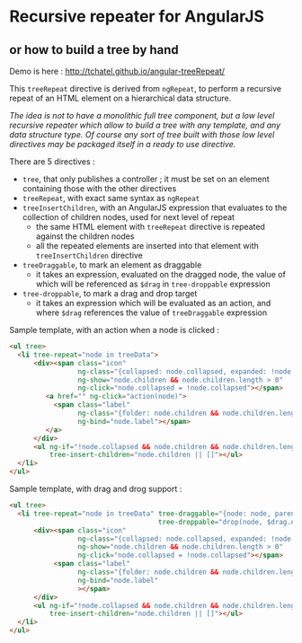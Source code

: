 # Recursive repeater for AngularJS
## or how to build a tree by hand

Demo is here : http://tchatel.github.io/angular-treeRepeat/


This `treeRepeat` directive is derived from `ngRepeat`, to perform a recursive repeat of an HTML element
on a hierarchical data structure.

_The idea is not to have a monolithic full tree component, but a low level recursive repeater which allow to build a
tree with any template, and any data structure type. Of course any sort of tree built with those low level directives may be
packaged itself in a ready to use directive._

There are 5 directives :

* `tree`, that only publishes a controller ; it must be set on an element containing those with the other directives
* `treeRepeat`, with exact same syntax as `ngRepeat`
* `treeInsertChildren`, with an AngularJS expression that evaluates to the collection of children nodes,
       used for next level of repeat
    * the same HTML element with `treeRepeat` directive is repeated against the children nodes
    * all the repeated elements are inserted into that element with `treeInsertChildren` directive
* `treeDraggable`, to mark an element as draggable
    * it takes an expression, evaluated on the dragged node, the value of which will be referenced as `$drag`
        in `tree-droppable` expression
* `tree-droppable`, to mark a drag and drop target
    * it takes an expression which will be evaluated as an action, and where `$drag` references the value
        of `treeDraggable` expression

Sample template, with an action when a node is clicked :

```HTML
<ul tree>
  <li tree-repeat="node in treeData">
      <div><span class="icon"
                 ng-class="{collapsed: node.collapsed, expanded: !node.collapsed}"
                 ng-show="node.children && node.children.length > 0"
                 ng-click="node.collapsed = !node.collapsed"></span>
         <a href="" ng-click="action(node)">
           <span class="label"
                 ng-class="{folder: node.children && node.children.length > 0}"
                 ng-bind="node.label"></span>
         </a>
      </div>
      <ul ng-if="!node.collapsed && node.children && node.children.length > 0"
          tree-insert-children="node.children || []"></ul>
  </li>
</ul>
```


Sample template, with drag and drog support :

```HTML
<ul tree>
  <li tree-repeat="node in treeData" tree-draggable="{node: node, parent: $parent.node}"
                                     tree-droppable="drop(node, $drag.node, $drag.parent)">
      <div><span class="icon"
                 ng-class="{collapsed: node.collapsed, expanded: !node.collapsed}"
                 ng-show="node.children && node.children.length > 0"
                 ng-click="node.collapsed = !node.collapsed"></span>
           <span class="label"
                 ng-class="{folder: node.children && node.children.length > 0}"
                 ng-bind="node.label"
                 ></span>
      </div>
      <ul ng-if="!node.collapsed && node.children && node.children.length > 0"
          tree-insert-children="node.children || []"></ul>
  </li>
</ul>
```


